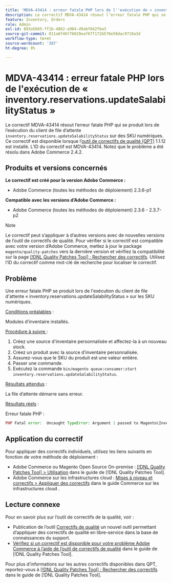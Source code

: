 ```yaml
---
title: 'MDVA-43414 : erreur fatale PHP lors de l''exécution de « inventory.reservations.updateSalabilityStatus »'
description: Le correctif MDVA-43414 résout l’erreur fatale PHP qui se produit lors de l’exécution du client de file d’attente « inventory.reservations.updateSalabilityStatus » sur les SKU numériques. Ce correctif est disponible lorsque l’outil [Outil de correctifs de la qualité (QPT)](https://experienceleague.adobe.com/fr/docs/commerce-operations/tools/quality-patches-tool/quality-patches-tool-to-self-serve-quality-patches) 1.1.12 est installé. L’ID du correctif est MDVA-43414. Notez que le problème a été résolu dans Adobe Commerce 2.4.2.
feature: Inventory, Orders
role: Admin
exl-id: 893a5665-ff1b-4862-a984-d9abf642fba3
source-git-commit: 011a6f46f76029eaf67f172b576e58dac9710a3d
workflow-type: tm+mt
source-wordcount: '387'
ht-degree: 0%

---
```


# MDVA-43414 : erreur fatale PHP lors de l&#39;exécution de « inventory.reservations.updateSalabilityStatus »

Le correctif MDVA-43414 résout l’erreur fatale PHP qui se produit lors de l’exécution du client de file d’attente `inventory.reservations.updateSalabilityStatus` sur des SKU numériques. Ce correctif est disponible lorsque l’[outil de correctifs de qualité (QPT)](https://experienceleague.adobe.com/fr/docs/commerce-operations/tools/quality-patches-tool/quality-patches-tool-to-self-serve-quality-patches) 1.1.12 est installé. L’ID du correctif est MDVA-43414. Notez que le problème a été résolu dans Adobe Commerce 2.4.2.

## Produits et versions concernés

**Le correctif est créé pour la version Adobe Commerce :**

* Adobe Commerce (toutes les méthodes de déploiement) 2.3.6-p1

**Compatible avec les versions d’Adobe Commerce :**

* Adobe Commerce (toutes les méthodes de déploiement) 2.3.6 - 2.3.7-p2

>[!NOTE]
>
>Le correctif peut s’appliquer à d’autres versions avec de nouvelles versions de l’outil de correctifs de qualité. Pour vérifier si le correctif est compatible avec votre version d’Adobe Commerce, mettez à jour le package `magento/quality-patches` vers la dernière version et vérifiez la compatibilité sur la page [[!DNL Quality Patches Tool] : Rechercher des correctifs](https://experienceleague.adobe.com/fr/docs/commerce-operations/tools/quality-patches-tool/quality-patches-tool-to-self-serve-quality-patches). Utilisez l’ID du correctif comme mot-clé de recherche pour localiser le correctif.

## Problème

Une erreur fatale PHP se produit lors de l&#39;exécution du client de file d&#39;attente « inventory.reservations.updateSalabilityStatus » sur les SKU numériques.

<u>Conditions préalables</u> :

Modules d’inventaire installés.

<u>Procédure à suivre </u> :

1. Créez une source d&#39;inventaire personnalisée et affectez-la à un nouveau stock.
1. Créez un produit avec la source d’inventaire personnalisée.
1. Assurez-vous que le SKU du produit est une valeur entière.
1. Passer une commande.
1. Exécutez la commande `bin/magento queue:consumer:start inventory.reservations.updateSalabilityStatus`.

<u>Résultats attendus</u> :

La file d’attente démarre sans erreur.

<u>Résultats réels</u> :

Erreur fatale PHP :

```PHP
PHP Fatal error:  Uncaught TypeError: Argument 1 passed to Magento\InventoryIndexer\Model\Queue\UpdateIndexSalabilityStatus\IndexProcessor::getIndexSalabilityStatus() must be of the type string, int given, called in /vendor/magento/module-inventory-indexer/Model/Queue/UpdateIndexSalabilityStatus/IndexProcessor.php on line 119 and defined in /vendor/magento/module-inventory-indexer/Model/Queue/UpdateIndexSalabilityStatus/IndexProcessor.php:136
```

## Application du correctif

Pour appliquer des correctifs individuels, utilisez les liens suivants en fonction de votre méthode de déploiement :

* Adobe Commerce ou Magento Open Source On-premise : [[!DNL Quality Patches Tool] > Utilisation](/help/tools/quality-patches-tool/usage.md) dans le guide de [!DNL Quality Patches Tool].
* Adobe Commerce sur les infrastructures cloud : [Mises à niveau et correctifs > Appliquer des correctifs](https://experienceleague.adobe.com/docs/commerce-cloud-service/user-guide/develop/upgrade/apply-patches.html?lang=fr) dans le guide Commerce sur les infrastructures cloud .

## Lecture connexe

Pour en savoir plus sur l’outil de correctifs de la qualité, voir :

* Publication de l’outil [Correctifs de qualité](https://experienceleague.adobe.com/fr/docs/commerce-operations/tools/quality-patches-tool/quality-patches-tool-to-self-serve-quality-patches) un nouvel outil permettant d’appliquer des correctifs de qualité en libre-service dans la base de connaissances du support.
* [Vérifiez si un correctif est disponible pour votre problème Adobe Commerce à l’aide de l’outil de correctifs de qualité](/help/tools/quality-patches-tool/patches-available-in-qpt/check-patch-for-magento-issue-with-magento-quality-patches.md) dans le guide de [!DNL Quality Patches Tool].

Pour plus d’informations sur les autres correctifs disponibles dans QPT, reportez-vous à [[!DNL Quality Patches Tool] : Rechercher des correctifs](https://experienceleague.adobe.com/tools/commerce-quality-patches/index.html?lang=fr) dans le guide de [!DNL Quality Patches Tool].
